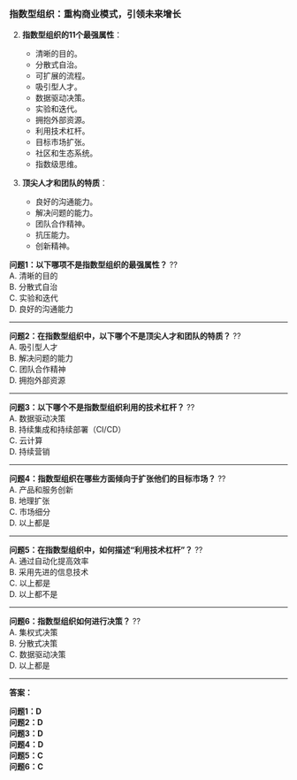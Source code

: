 ### 指数型组织：重构商业模式，引领未来增长


2. **指数型组织的11个最强属性**：
   - 清晰的目的。
   - 分散式自治。
   - 可扩展的流程。
   - 吸引型人才。
   - 数据驱动决策。
   - 实验和迭代。
   - 拥抱外部资源。
   - 利用技术杠杆。
   - 目标市场扩张。
   - 社区和生态系统。
   - 指数级思维。


6. **顶尖人才和团队的特质**：
   - 良好的沟通能力。
   - 解决问题的能力。
   - 团队合作精神。
   - 抗压能力。
   - 创新精神。

**问题1：以下哪项不是指数型组织的最强属性？**
??  
A. 清晰的目的  
B. 分散式自治  
C. 实验和迭代  
D. 良好的沟通能力  

---  

**问题2：在指数型组织中，以下哪个不是顶尖人才和团队的特质？**
??  
A. 吸引型人才  
B. 解决问题的能力  
C. 团队合作精神  
D. 拥抱外部资源  

---  

**问题3：以下哪个不是指数型组织利用的技术杠杆？**
??  
A. 数据驱动决策  
B. 持续集成和持续部署（CI/CD）  
C. 云计算  
D. 持续营销  

---  

**问题4：指数型组织在哪些方面倾向于扩张他们的目标市场？**
??  
A. 产品和服务创新  
B. 地理扩张  
C. 市场细分  
D. 以上都是  

---  

**问题5：在指数型组织中，如何描述“利用技术杠杆”？**
??  
A. 通过自动化提高效率  
B. 采用先进的信息技术  
C. 以上都是  
D. 以上都不是  

---  

**问题6：指数型组织如何进行决策？**
??  
A. 集权式决策  
B. 分散式决策  
C. 数据驱动决策  
D. 以上都是  

---  

**答案：**

**问题1：D**  
**问题2：D**  
**问题3：D**  
**问题4：D**  
**问题5：C**  
**问题6：C**
